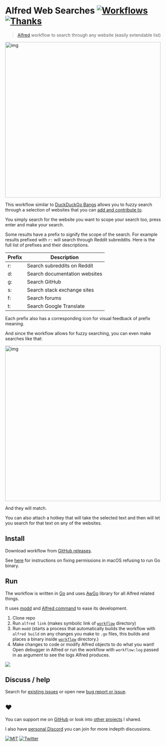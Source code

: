 # Alfred Web Searches [![Workflows](https://img.shields.io/badge/-more%20workflows-0a0a0a.svg?style=flat&colorA=0a0a0a)](https://github.com/learn-anything/alfred-workflows) [![Thanks](http://bit.ly/saythankss)](https://github.com/sponsors/nikitavoloboev)

> [Alfred](https://www.alfredapp.com/) workflow to search through any website (easily extendable list)

<img src="https://i.imgur.com/IxhwjuN.png" width="500" alt="img">

This workflow similar to [DuckDuckGo Bangs](https://duckduckgo.com/bang?) allows you to fuzzy search through a selection of websites that you can [add and contribute to](workflow/websites.csv).

You simply search for the website you want to scope your search too, press enter and make your search.

Some results have a prefix to signify the scope of the search. For example results prefixed with `r:` will search through Reddit subreddits. Here is the full list of prefixes and their descriptions.

| Prefix | Description                   |
| ------ | ----------------------------- |
| r:     | Search subreddits on Reddit   |
| d:     | Search documentation websites |
| g:     | Search GitHub                 |
| s:     | Search stack exchange sites   |
| f:     | Search forums                 |
| t:     | Search Google Translate       |

Each prefix also has a corresponding icon for visual feedback of prefix meaning.

And since the workflow allows for fuzzy searching, you can even make searches like that:

<img src="https://i.imgur.com/eekNFrr.png" width="500" alt="img">

And they will match.

You can also attach a hotkey that will take the selected text and then will let you search for that text on any of the websites.

## Install

Download workflow from [GitHub releases](../../releases/latest).

See [here](https://github.com/deanishe/awgo/wiki/Catalina) for instructions on fixing permissions in macOS refusing to run Go binary.

## Run

The workflow is written in [Go](https://golang.org/) and uses [AwGo](https://github.com/deanishe/awgo) library for all Alfred related things.

It uses [modd](https://github.com/cortesi/modd) and [Alfred command](https://godoc.org/github.com/jason0x43/go-alfred/alfred) to ease its development.

1. Clone repo
2. Run `alfred link` (makes symbolic link of [`workflow`](workflow) directory)
3. Run `modd` (starts a process that automatically builds the workflow with `alfred build` on any changes you make to `.go` files, this builds and places a binary inside [`workflow`](workflow) directory.)
4. Make changes to code or modify Alfred objects to do what you want! Open debugger in Alfred or run the workflow with `workflow:log` passed in as argument to see the logs Alfred produces.

![](https://i.imgur.com/FFYOecx.png)

## Discuss / help

Search for [existing issues](../../issues/new/choose) or open new [bug report or issue](../../issues/new/choose).

## ♥️

You can support me on [GitHub](https://github.com/sponsors/nikitavoloboev) or look into [other projects](https://nikiv.dev/projects) I shared.

I also have [personal Discord](https://discord.gg/f8YHjyrX3h) you can join for more indepth discussions.

[![MIT](http://bit.ly/mitbadge)](https://choosealicense.com/licenses/mit/) [![Twitter](http://bit.ly/nikitatweet)](https://twitter.com/nikitavoloboev)
